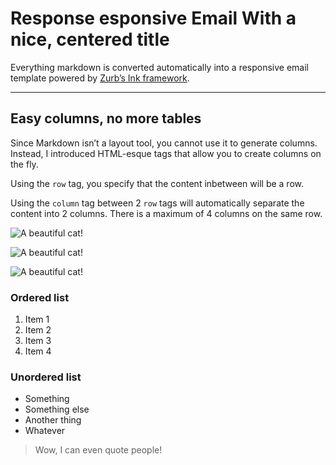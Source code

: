 # Response esponsive Email With a nice, centered title

Everything markdown is converted automatically into a responsive email template powered by [Zurb’s Ink framework](http://zurb.com/ink/ "Ink is awesome!").

***

## Easy columns, no more tables


Since Markdown isn’t a layout tool, you cannot use it to generate columns. Instead, I introduced HTML-esque tags that allow you to create columns on the fly.


Using the `row` tag, you specify that the content inbetween will be a row. 


Using the `column` tag between 2 `row` tags will automatically separate the content into 2 columns. There is a maximum of 4 columns on the same row.

![A beautiful cat!](assets/img/p1.jpg "Cat!")


![A beautiful cat!](assets/img/p2.jpg "Cat!")

![A beautiful cat!](assets/img/p3.jpg "Cat!")


### Ordered list

1. Item 1
2. Item 2
3. Item 3
4. Item 4


### Unordered list

* Something
* Something else
* Another thing
* Whatever

> Wow, I can even quote people!

